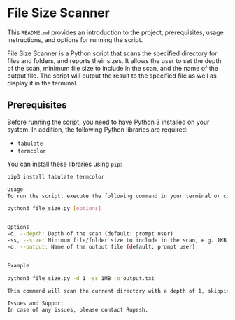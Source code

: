 # File Size Scanner

This `README.md` provides an introduction to the project, prerequisites, usage instructions, and options for running the script.

File Size Scanner is a Python script that scans the specified directory for files and folders, and reports their sizes. It allows the user to set the depth of the scan, minimum file size to include in the scan, and the name of the output file. The script will output the result to the specified file as well as display it in the terminal.

## Prerequisites

Before running the script, you need to have Python 3 installed on your system. In addition, the following Python libraries are required:

- `tabulate`
- `termcolor`

You can install these libraries using `pip`:

```bash
pip3 install tabulate termcolor

Usage
To run the script, execute the following command in your terminal or command prompt:

python3 file_size.py [options]


Options
-d, --depth: Depth of the scan (default: prompt user)
-ss, --size: Minimum file/folder size to include in the scan, e.g. 1KB, 2MB, 3GB, 4TB (default: prompt user)
-o, --output: Name of the output file (default: prompt user)


Example

python3 file_size.py -d 1 -ss 1MB -o output.txt

This command will scan the current directory with a depth of 1, skipping files and folders smaller than 1MB, and output the result to output.txt.

Issues and Support
In case of any issues, please contact Rupesh.




